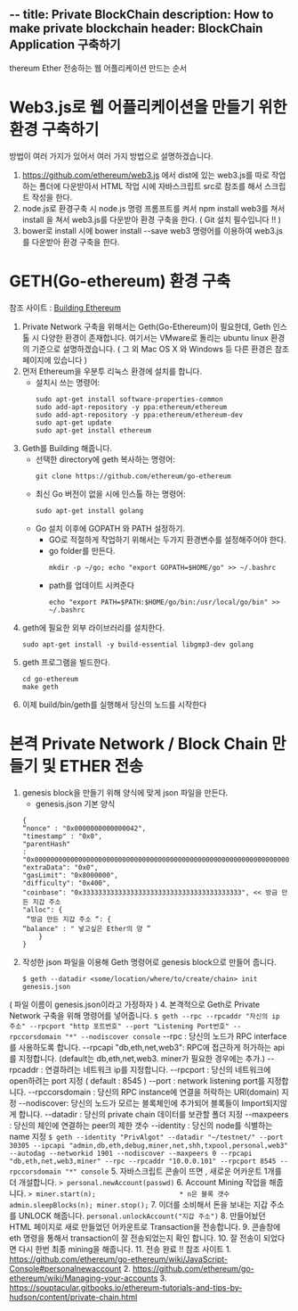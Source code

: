 --
title: Private BlockChain
description: How to make private blockchain
header: BlockChain Application 구축하기
--
thereum Ether 전송하는 웹 어플리케이션 만드는 순서
# Web3.js로 웹 어플리케이션을 만들기 위한 환경 구축하기
방법이 여러 가지가 있어서 여러 가지 방법으로 설명하겠습니다.
1. https://github.com/ethereum/web3.js 에서 dist에 있는 web3.js를 따로 작업하는 폴더에 다운받아서 HTML 작업 시에 자바스크립트 src로 참조를 해서 스크립트 작성을 한다.
2. node.js로 환경구축 시 node.js 명령 프롬프트를 켜서 npm install web3를 쳐서 install
을 쳐서 web3.js를 다운받아 환경 구축을 한다.
( Git 설치 필수입니다 !! )
3. bower로 install 시에 bower install --save web3 명령어를 이용하여 web3.js를
다운받아 환경 구축을 한다.
# GETH(Go-ethereum) 환경 구축
참조 사이트 : [Building Ethereum](https://github.com/ethereum/go-ethereum/wiki/Building-Ethereum)
1. Private Network 구축을 위해서는 Geth(Go-Ethereum)이 필요한데, Geth 인스톨 시
다양한 환경이 존재합니다. 여기서는 VMware로 돌리는 ubuntu linux 환경의 기준으로
설명하겠습니다. ( 그 외 Mac OS X 와 Windows 등 다른 환경은 참조 페이지에 있습니다 )
1. 먼저 Ethereum을 우분투 리눅스 환경에 설치를 합니다.
	* 설치시 쓰는 명령어:
		```
		sudo apt-get install software-properties-common
		sudo add-apt-repository -y ppa:ethereum/ethereum
		sudo add-apt-repository -y ppa:ethereum/ethereum-dev
		sudo apt-get update
		sudo apt-get install ethereum
		```
2. Geth를 Building 해줍니다.
	* 선택한 directory에 geth 복사하는 명령어:
		```
		git clone https://github.com/ethereum/go-ethereum
		```
	* 최신 Go 버전이 없을 시에 인스톨 하는 명령어:
		```
		sudo apt-get install golang
		```
	* Go 설치 이후에 GOPATH 와 PATH 설정하기.
		- GO로 적절하게 작업하기 위해서는 두가지 환경변수를 설정해주어야 한다.
		- go folder를 만든다.
	 		```
			mkdir -p ~/go; echo "export GOPATH=$HOME/go" >> ~/.bashrc  
			```
		- path를 업데이트 시켜준다
			```
	 		echo "export PATH=$PATH:$HOME/go/bin:/usr/local/go/bin" >> ~/.bashrc
			```
3. geth에 필요한 외부 라이브러리를 설치한다.
	```
	sudo apt-get install -y build-essential libgmp3-dev golang
	```
4. geth 프로그램을 빌드한다.
	```
	cd go-ethereum
	make geth
	```
5. 이제 build/bin/geth를 실행해서 당신의 노드를 시작한다
# 본격 Private Network / Block Chain 만들기 및 ETHER 전송
1. genesis block을 만들기 위해 양식에 맞게 json 파일을 만든다.
	* genesis.json 기본 양식
	```
	{
	“nonce" : "0x0000000000000042",
	"timestamp" : "0x0",
	"parentHash"
	: "0x0000000000000000000000000000000000000000000000000000000000000000",
	"extraData": "0x0",
	"gasLimit": "0x8000000",
	"difficulty": "0x400",
	"coinbase": "0x3333333333333333333333333333333333333333", << 방금 만든 지갑 주소
	"alloc": {
	 “방금 만든 지갑 주소 “: {
	“balance" : " 넣고싶은 Ether의 양 ”
	    }
	}
	```
2. 작성한 json 파일을 이용해 Geth 명령어로 genesis block으로 만들어 줍니다.
	```
	$ geth --datadir <some/location/where/to/create/chain> init genesis.json
	```
( 파일 이름이 genesis.json이라고 가정하자 )
4. 본격적으로 Geth로 Private Network 구축을 위해 명령어를 넣어줍니다.
	```
	$ geth --rpc --rpcaddr "자신의 ip 주소" --rpcport "http 포트번호" --port "Listening Port번호" --rpccorsdomain "*" --nodiscover console
	```
	--rpc : 당신의 노드가 RPC interface를 사용하도록 합니다.
	--rpcapi "db,eth,net,web3": RPC에 접근하게 허가하는 api를 지정합니다. (default는 db,eth,net,web3. miner가 필요한 경우에는 추가.)
 	--rpcaddr : 연결하려는 네트워크 ip를 지정합니다.
	--rpcport : 당신의 네트워크에 open하려는 port 지정 ( default : 8545 )
	--port : network listening port를 지정합니다.
	--rpccorsdomain : 당신의 RPC instance에 연결을 허락하는 URl(domain) 지정
	--nodiscover: 당신의 노드가 모르는 블록체인에 추가되어 블록들이 Import되지않게 합니다.
	--datadir : 당신의 private chain 데이터를 보관할 폴더 지정
	--maxpeers : 당신의 체인에 연결하는 peer의 제한 갯수
	--identity : 당신의 node를 식별하는 name 지정
	```
	$ geth --identity "PrivAlgot" --datadir "~/testnet/" --port 30305 --ipcapi "admin,db,eth,debug,miner,net,shh,txpool,personal,web3" --autodag --networkid 1901 --nodiscover --maxpeers 0 --rpcapi "db,eth,net,web3,miner" --rpc --rpcaddr "10.0.0.101" --rpcport 8545 --rpccorsdomain "*" console
	```
	5. 자바스크립트 콘솔이 뜨면 , 새로운 어카운트 1개를 더 개설합니다.
	```
	> personal.newAccount(passwd)
	```
6. Account Mining 작업을 해줍니다.
	```
	> miner.start(n);                     * n은 블록 갯수
	  admin.sleepBlocks(n);
	  miner.stop();
	```
7. 이더를 소비해서 돈을 보내는 지갑 주소를 UNLOCK 해줍니다.
	```
	personal.unlockAccount("지갑 주소")
	```
8. 만들어놨던 HTML 페이지로 새로 만들었던 어카운트로 Transaction을 전송합니다.
9. 콘솔창에 eth 명령을 통해서 transaction이 잘 전송되었는지 확인 합니다.
10. 잘 전송이 되었다면 다시 한번 최종 mining을 해줍니다.
11. 전송 완료 !!
참조 사이트
1.
https://github.com/ethereum/go-ethereum/wiki/JavaScript-Console#personalnewaccount
2.
https://github.com/ethereum/go-ethereum/wiki/Managing-your-accounts
3.
https://souptacular.gitbooks.io/ethereum-tutorials-and-tips-by-hudson/content/private-chain.html


